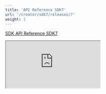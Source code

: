 ```yaml
---
title: 'API Reference SDK7'
url: '/creator/sdk7/releases/7'
weight: 1
---
```


[SDK API Reference SDK7](https://js-sdk-toolchain.pages.dev/modules)

<iframe src="https://js-sdk-toolchain.pages.dev/modules" />

